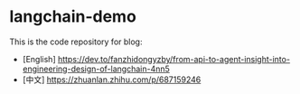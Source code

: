 # langchain-demo

This is the code repository for blog: 
* [English] https://dev.to/fanzhidongyzby/from-api-to-agent-insight-into-engineering-design-of-langchain-4nn5
* [中文] https://zhuanlan.zhihu.com/p/687159246
